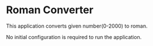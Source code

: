 # Roman Converter

This application converts given number(0-2000) to roman. 

No initial configuration is required to run the application.
